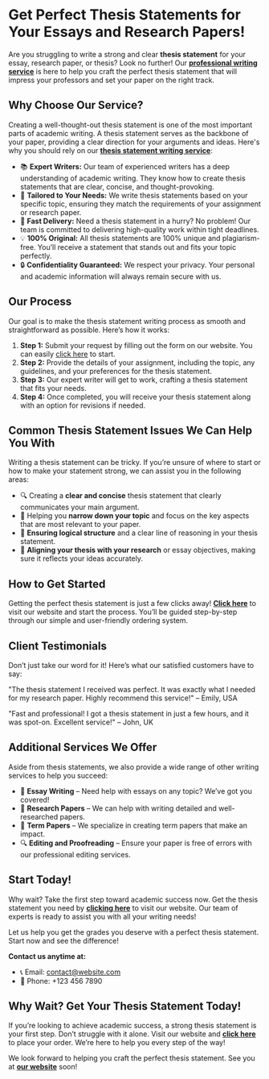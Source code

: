 # Get Perfect Thesis Statements for Your Essays and Research Papers!

Are you struggling to write a strong and clear **thesis statement** for your essay, research paper, or thesis? Look no further! Our [**professional writing service**](https://tinyurl.com/topessay?keyword=write+thesis+statements) is here to help you craft the perfect thesis statement that will impress your professors and set your paper on the right track.

## Why Choose Our Service?

Creating a well-thought-out thesis statement is one of the most important parts of academic writing. A thesis statement serves as the backbone of your paper, providing a clear direction for your arguments and ideas. Here's why you should rely on our [**thesis statement writing service**](https://tinyurl.com/topessay?keyword=write+thesis+statements):

- 📚 **Expert Writers:** Our team of experienced writers has a deep understanding of academic writing. They know how to create thesis statements that are clear, concise, and thought-provoking.
- 🎯 **Tailored to Your Needs:** We write thesis statements based on your specific topic, ensuring they match the requirements of your assignment or research paper.
- 🚀 **Fast Delivery:** Need a thesis statement in a hurry? No problem! Our team is committed to delivering high-quality work within tight deadlines.
- 💡 **100% Original:** All thesis statements are 100% unique and plagiarism-free. You’ll receive a statement that stands out and fits your topic perfectly.
- 🔒 **Confidentiality Guaranteed:** We respect your privacy. Your personal and academic information will always remain secure with us.

## Our Process

Our goal is to make the thesis statement writing process as smooth and straightforward as possible. Here’s how it works:

1. **Step 1:** Submit your request by filling out the form on our website. You can easily [click here](https://tinyurl.com/topessay?keyword=write+thesis+statements) to start.
2. **Step 2:** Provide the details of your assignment, including the topic, any guidelines, and your preferences for the thesis statement.
3. **Step 3:** Our expert writer will get to work, crafting a thesis statement that fits your needs.
4. **Step 4:** Once completed, you will receive your thesis statement along with an option for revisions if needed.

## Common Thesis Statement Issues We Can Help You With

Writing a thesis statement can be tricky. If you’re unsure of where to start or how to make your statement strong, we can assist you in the following areas:

- 🔍 Creating a **clear and concise** thesis statement that clearly communicates your main argument.
- 🧠 Helping you **narrow down your topic** and focus on the key aspects that are most relevant to your paper.
- 📝 **Ensuring logical structure** and a clear line of reasoning in your thesis statement.
- 📖 **Aligning your thesis with your research** or essay objectives, making sure it reflects your ideas accurately.

## How to Get Started

Getting the perfect thesis statement is just a few clicks away! [**Click here**](https://tinyurl.com/topessay?keyword=write+thesis+statements) to visit our website and start the process. You’ll be guided step-by-step through our simple and user-friendly ordering system.

## Client Testimonials

Don’t just take our word for it! Here’s what our satisfied customers have to say:

"The thesis statement I received was perfect. It was exactly what I needed for my research paper. Highly recommend this service!" – Emily, USA

"Fast and professional! I got a thesis statement in just a few hours, and it was spot-on. Excellent service!" – John, UK

## Additional Services We Offer

Aside from thesis statements, we also provide a wide range of other writing services to help you succeed:

- 📖 **Essay Writing** – Need help with essays on any topic? We’ve got you covered!
- 📑 **Research Papers** – We can help with writing detailed and well-researched papers.
- 📘 **Term Papers** – We specialize in creating term papers that make an impact.
- 🔍 **Editing and Proofreading** – Ensure your paper is free of errors with our professional editing services.

## Start Today!

Why wait? Take the first step toward academic success now. Get the thesis statement you need by [**clicking here**](https://tinyurl.com/topessay?keyword=write+thesis+statements) to visit our website. Our team of experts is ready to assist you with all your writing needs!

Let us help you get the grades you deserve with a perfect thesis statement. Start now and see the difference!

**Contact us anytime at:**

- 📞 Email: [contact@website.com](mailto:contact@website.com)
- 📱 Phone: +123 456 7890

## Why Wait? Get Your Thesis Statement Today!

If you’re looking to achieve academic success, a strong thesis statement is your first step. Don’t struggle with it alone. Visit our website and [**click here**](https://tinyurl.com/topessay?keyword=write+thesis+statements) to place your order. We’re here to help you every step of the way!

We look forward to helping you craft the perfect thesis statement. See you at [**our website**](https://tinyurl.com/topessay?keyword=write+thesis+statements) soon!
